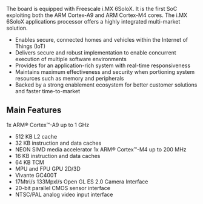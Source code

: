 The board is equipped with Freescale i.MX 6SoloX. It is the first SoC exploiting both the ARM Cortex-A9 and ARM Cortex-M4 cores. The i.MX 6SoloX applications processor offers a highly integrated multi-market solution.

* Enables secure, connected homes and vehicles within the Internet of Things (IoT)
* Delivers secure and robust implementation to enable concurrent execution of multiple software environments
* Provides for an application-rich system with real-time responsiveness
* Maintains maximum effectiveness and security when portioning system resources such as memory and peripherals
* Backed by a strong enablement ecosystem for better customer solutions and faster time-to-market

## Main Features
1x ARM® Cortex™-A9 up to 1 GHz
* 512 KB L2 cache
* 32 KB instruction and data caches
* NEON SIMD media accelerator
 1x ARM® Cortex™-M4 up to 200 MHz
* 16 KB instruction and data caches
* 64 KB TCM
* MPU and FPU
 GPU 2D/3D
* Vivante GC400T
* 17Mtri/s 133Mpxl/s Open GL ES 2.0
 Camera Interface
* 20-bit parallel CMOS sensor interface
* NTSC/PAL analog video input interface
